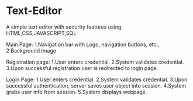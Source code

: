 # Text-Editor
A simple text editor with security features using HTML,CSS,JAVASCRIPT,SQL

Main Page:
1.Navigation bar with Logo, navigation buttons, etc.,
2.Background Image 

Registration page:
1.User enters credential.
2.System validates credential.
3.Upon successful registration user is redirected to login page.

Login Page:
1.User enters credential.
2.System validates credential.
3.Upon successful authentication, server saves user object into session.
4.System grabs user info from session.
5.System displays webpage.
